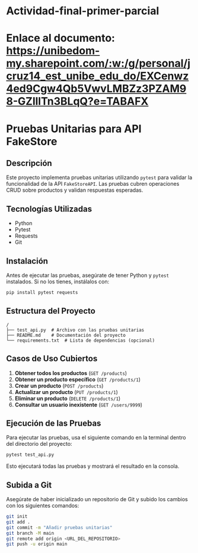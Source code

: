 # Actividad-final-primer-parcial

# Enlace al documento: https://unibedom-my.sharepoint.com/:w:/g/personal/jcruz14_est_unibe_edu_do/EXCenwz4ed9Cgw4Qb5VwvLMBZz3PZAM98-GZlllTn3BLqQ?e=TABAFX

# Pruebas Unitarias para API FakeStore

## Descripción
Este proyecto implementa pruebas unitarias utilizando `pytest` para validar la funcionalidad de la API `FakeStoreAPI`. Las pruebas cubren operaciones CRUD sobre productos y validan respuestas esperadas.

## Tecnologías Utilizadas
- Python
- Pytest
- Requests
- Git

## Instalación
Antes de ejecutar las pruebas, asegúrate de tener Python y `pytest` instalados. Si no los tienes, instálalos con:

```sh
pip install pytest requests
```

## Estructura del Proyecto
```
/
├── test_api.py  # Archivo con las pruebas unitarias
├── README.md    # Documentación del proyecto
└── requirements.txt  # Lista de dependencias (opcional)
```

## Casos de Uso Cubiertos
1. **Obtener todos los productos** (`GET /products`)
2. **Obtener un producto específico** (`GET /products/1`)
3. **Crear un producto** (`POST /products`)
4. **Actualizar un producto** (`PUT /products/1`)
5. **Eliminar un producto** (`DELETE /products/1`)
6. **Consultar un usuario inexistente** (`GET /users/9999`)

## Ejecución de las Pruebas
Para ejecutar las pruebas, usa el siguiente comando en la terminal dentro del directorio del proyecto:

```sh
pytest test_api.py
```

Esto ejecutará todas las pruebas y mostrará el resultado en la consola.

## Subida a Git
Asegúrate de haber inicializado un repositorio de Git y subido los cambios con los siguientes comandos:

```sh
git init
git add .
git commit -m "Añadir pruebas unitarias"
git branch -M main
git remote add origin <URL_DEL_REPOSITORIO>
git push -u origin main
```
